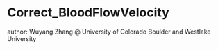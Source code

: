 # Correct_BloodFlowVelocity
author: Wuyang Zhang @ University of Colorado Boulder and Westlake University  
